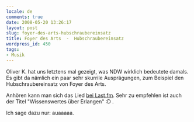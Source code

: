 ```yaml
---
locale: de
comments: true
date: 2008-05-20 13:26:17
layout: post
slug: foyer-des-arts-hubschraubereinsatz
title: Foyer des Arts  -  Hubschraubereinsatz
wordpress_id: 450
tags:
- Musik
---
```


Oliver K. hat uns letztens mal gezeigt, was NDW wirklich bedeutete damals. Es
gibt da nämlich ein paar sehr skurrile Ausprägungen, zum Beispiel den
Hubschraubereinsatz von Foyer des Arts.

Anhören kann man sich das Lied [bei Last.fm](http://www.lastfm.de/music/Foyer+des+Arts/_/Hubschraubereinsatz).
Sehr zu empfehlen ist auch der Titel "Wissenswertes über Erlangen" :D .

Ich sage dazu nur: auaaaaa.
